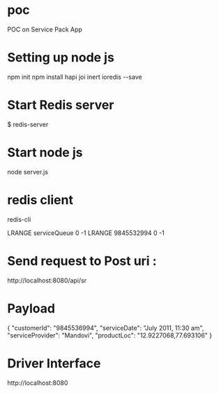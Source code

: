 # poc
POC on Service Pack App

# Setting up node js 
npm init
npm install hapi joi inert ioredis --save

# Start Redis server
$ redis-server

# Start node js
node server.js

# redis client
redis-cli

LRANGE serviceQueue  0 -1
LRANGE 9845532994  0 -1


# Send request to Post uri :
 http://localhost:8080/api/sr


# Payload
{
"customerId": "9845536994",
"serviceDate": "July 2011, 11:30 am", 
"serviceProvider": "Mandovi", 
"productLoc": "12.9227068,77.693106"
}

# Driver Interface
http://localhost:8080

